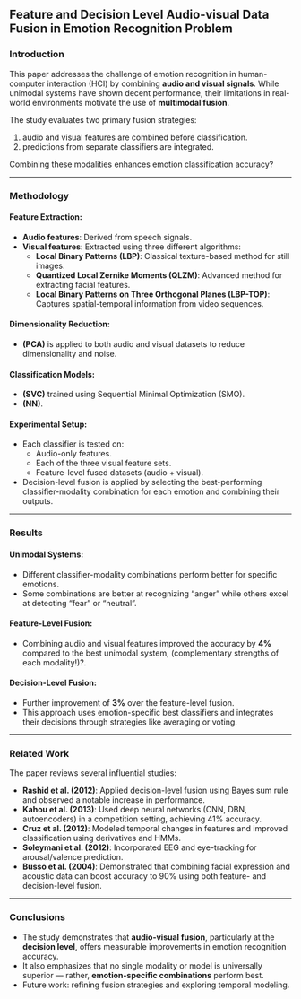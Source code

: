 ## Feature and Decision Level Audio-visual Data Fusion in Emotion Recognition Problem

### Introduction

This paper addresses the challenge of emotion recognition in human-computer interaction (HCI) by combining **audio and visual signals**. While unimodal systems have shown decent performance, their limitations in real-world environments motivate the use of **multimodal fusion**.

The study evaluates two primary fusion strategies:
1. audio and visual features are combined before classification.
2. predictions from separate classifiers are integrated.

Combining these modalities enhances emotion classification accuracy?

---

### Methodology

#### Feature Extraction:
- **Audio features**: Derived from speech signals.
- **Visual features**: Extracted using three different algorithms:
  - **Local Binary Patterns (LBP)**: Classical texture-based method for still images.
  - **Quantized Local Zernike Moments (QLZM)**: Advanced method for extracting facial features.
  - **Local Binary Patterns on Three Orthogonal Planes (LBP-TOP)**: Captures spatial-temporal information from video sequences.

#### Dimensionality Reduction:
- **(PCA)** is applied to both audio and visual datasets to reduce dimensionality and noise.

#### Classification Models:
- **(SVC)** trained using Sequential Minimal Optimization (SMO).
- **(NN)**.

#### Experimental Setup:
- Each classifier is tested on:
  - Audio-only features.
  - Each of the three visual feature sets.
  - Feature-level fused datasets (audio + visual).
- Decision-level fusion is applied by selecting the best-performing classifier-modality combination for each emotion and combining their outputs.

---

### Results

#### Unimodal Systems:
- Different classifier-modality combinations perform better for specific emotions.
- Some combinations are better at recognizing “anger” while others excel at detecting “fear” or “neutral”.

#### Feature-Level Fusion:
- Combining audio and visual features improved the accuracy by **4%** compared to the best unimodal system, (complementary strengths of each modality!)?.

#### Decision-Level Fusion:
- Further improvement of **3%** over the feature-level fusion.
- This approach uses emotion-specific best classifiers and integrates their decisions through strategies like averaging or voting.

---

### Related Work

The paper reviews several influential studies:
- **Rashid et al. (2012)**: Applied decision-level fusion using Bayes sum rule and observed a notable increase in performance.
- **Kahou et al. (2013)**: Used deep neural networks (CNN, DBN, autoencoders) in a competition setting, achieving 41% accuracy.
- **Cruz et al. (2012)**: Modeled temporal changes in features and improved classification using derivatives and HMMs.
- **Soleymani et al. (2012)**: Incorporated EEG and eye-tracking for arousal/valence prediction.
- **Busso et al. (2004)**: Demonstrated that combining facial expression and acoustic data can boost accuracy to 90% using both feature- and decision-level fusion.

---

### Conclusions

- The study demonstrates that **audio-visual fusion**, particularly at the **decision level**, offers measurable improvements in emotion recognition accuracy.
- It also emphasizes that no single modality or model is universally superior — rather, **emotion-specific combinations** perform best.
- Future work: refining fusion strategies and exploring temporal modeling.
